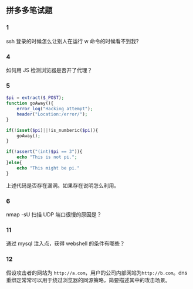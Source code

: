 ## 拼多多笔试题

### 1

ssh 登录的时候怎么让别人在运行 w 命令的时候看不到我?

### 4

如何用 JS 检测浏览器是否开了代理？

### 5

```php
$pi = extract($_POST);
function goAway(){
    error_log("Hacking attempt");
    header("Location:/error/");
}

if(!isset($pi)||!is_numberic($pi)){
    goAway();
}

if(!assert("(int)$pi == 3")){
    echo "This is not pi.";
}else{
    echo "This might be pi."
}
```

上述代码是否存在漏洞。如果存在说明怎么利用。



### 6

nmap -sU 扫描 UDP 端口很慢的原因是？

### 11

通过 mysql 注入点，获得 webshell 的条件有哪些？

### 12

假设攻击者的网站为 `http://a.com`，用户的公司内部网站为`http://b.com`。dns 重绑定常常可以用于绕过浏览器的同源策略，简要描述其中的攻击场景。